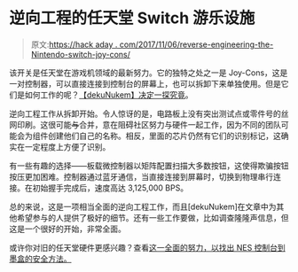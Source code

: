 # 逆向工程的任天堂 Switch 游乐设施

> 原文:[https://hack aday . com/2017/11/06/reverse-engineering-the-Nintendo-switch-joy-cons/](https://hackaday.com/2017/11/06/reverse-engineering-the-nintendo-switch-joy-cons/)

该开关是任天堂在游戏机领域的最新努力。它的独特之处之一是 Joy-Cons，这是一对控制器，可以直接连接到控制台的屏幕上，也可以拆卸下来单独使用。但是它们是如何工作的呢？[【dekuNukem】决定一探究竟](https://github.com/dekuNukem/Nintendo_Switch_Reverse_Engineering)。

逆向工程工作从拆卸开始。令人惊讶的是，电路板上没有突出测试点或零件号的丝网印刷。这很可能~~与~~合并，意在阻碍社区努力与硬件一起工作，因为不同的团队可能会为组件创建他们自己的名称。相反，里面的芯片仍然有它们的识别标记，这确实在一定程度上方便了识别。

有一些有趣的选择——板载微控制器以矩阵配置扫描大多数按钮，这使得欺骗按钮按压更加困难。控制器通过蓝牙通信，当直接连接到屏幕时，切换到物理串行连接。在初始握手完成后，速度高达 3,125,000 BPS。

总的来说，这是一项相当全面的逆向工程工作，而且[dekuNukem]在文章中为其他希望参与的人提供了极好的细节。还有一些工作要做，比如调查隆隆声信息，但这是一个很好的开始，非常全面。

或许你对旧的任天堂硬件更感兴趣？查看[这一全面的努力，以找出 NES 控制台到墨盒的安全方法。](https://hackaday.com/2010/01/20/nes-console-to-cartridge-security-in-depth/)